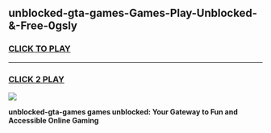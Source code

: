 
## unblocked-gta-games-Games-Play-Unblocked-&-Free-0gsly
<h3>
<a href="https://premium76.site?title=unblocked-gta-games&ref=24A">CLICK TO PLAY</a></h3>
<hr>

<h3>
<a href="https://premium76.site?title=unblocked-gta-games&ref=24A">CLICK 2 PLAY</a>
  
</h3>

<a href="https://premium76.site?title=unblocked-gta-games&ref=24A"><img src="https://clearcache.store/games.png"></a>


**unblocked-gta-games games unblocked: Your Gateway to Fun and Accessible Online Gaming**
